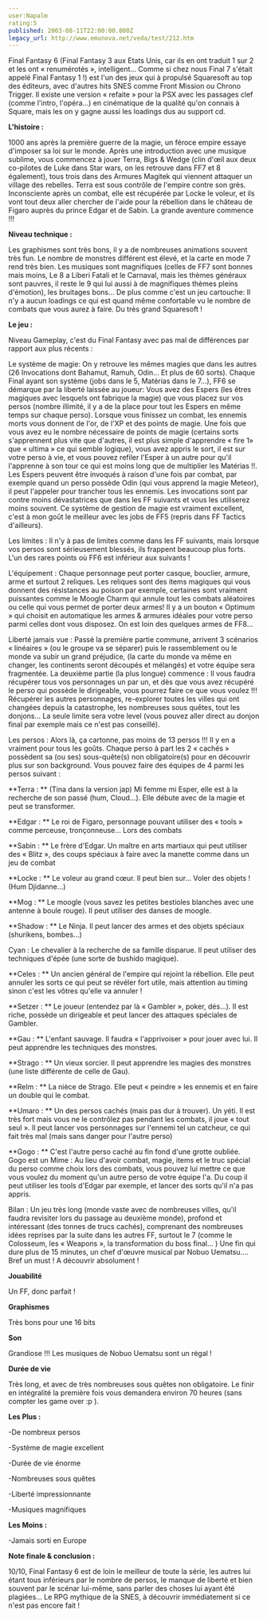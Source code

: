 ```yaml
---
user:Napalm
rating:5
published: 2003-08-11T22:00:00.000Z
legacy_url: http://www.emunova.net/veda/test/212.htm
---
```

Final Fantasy 6 (Final Fantasy 3 aux Etats Unis, car ils en ont traduit 1 sur 2 et les ont « renumérotés », intelligent... Comme si chez nous Final 7 s'était appelé Final Fantasy 1 !) est l'un des jeux qui à propulsé Squaresoft au top des éditeurs, avec d'autres hits SNES comme Front Mission ou Chrono Trigger. Il existe une version « refaite » pour la PSX avec les passages clef (comme l'intro, l'opéra...) en cinématique de la qualité qu'on connais à Square, mais les on y gagne aussi les loadings dus au support cd.  

  

**L'histoire :**  

1000 ans après la première guerre de la magie, un féroce empire essaye d'imposer sa loi sur le monde. Après une introduction avec une musique sublime, vous commencez à jouer Terra, Bigs & Wedge (clin d'œil aux deux co-pilotes de Luke dans Star wars, on les retrouve dans FF7 et 8 également), tous trois dans des Armures Magitek qui viennent attaquer un village des rebelles. Terra est sous contrôle de l'empire contre son grès. Inconsciente après un combat, elle est récupérée par Locke le voleur, et ils vont tout deux aller chercher de l'aide pour la rébellion dans le château de Figaro auprès du prince Edgar et de Sabin. La grande aventure commence !!!   

  

**Niveau technique :**  

Les graphismes sont très bons, il y a de nombreuses animations souvent très fun. Le nombre de monstres différent est élevé, et la carte en mode 7 rend très bien. Les musiques sont magnifiques (celles de FF7 sont bonnes mais moins, Le 8 a Liberi Fatali et le Carnaval, mais les thèmes généraux sont pauvres, il reste le 9 qui lui aussi à de magnifiques thèmes pleins d'émotion), les bruitages bons... De plus comme c'est un jeu cartouche: Il n'y a aucun loadings ce qui est quand même confortable vu le nombre de combats que vous aurez à faire. Du très grand Squaresoft !  

  

**Le jeu :**  

Niveau Gameplay, c'est du Final Fantasy avec pas mal de différences par rapport aux plus récents :  

  

Le système de magie: On y retrouve les mêmes magies que dans les autres (26 Invocations dont Bahamut, Ramuh, Odin... Et plus de 60 sorts). Chaque Final ayant son système (jobs dans le 5, Matérias dans le 7...), FF6 se démarque par la liberté laissée au joueur: Vous avez des Espers (les êtres magiques avec lesquels ont fabrique la magie) que vous placez sur vos persos (nombre illimité, il y a de la place pour tout les Espers en même temps sur chaque perso). Lorsque vous finissez un combat, les ennemis morts vous donnent de l'or, de l'XP et des points de magie. Une fois que vous avez eu le nombre nécessaire de points de magie (certains sorts s'apprennent plus vite que d'autres, il est plus simple d'apprendre « fire 1» que « ultima » ce qui semble logique), vous avez appris le sort, il est sur votre perso à vie, et vous pouvez refiler l'Esper à un autre pour qu'il l'apprenne à son tour ce qui est moins long que de multiplier les Matérias !!. Les Espers peuvent être invoqués à raison d'une fois par combat, par exemple quand un perso possède Odin (qui vous apprend la magie Meteor), il peut l'appeler pour trancher tous les ennemis. Les invocations sont par contre moins dévastatrices que dans les FF suivants et vous les utiliserez moins souvent. Ce système de gestion de magie est vraiment excellent, c'est à mon goût le meilleur avec les jobs de FF5 (repris dans FF Tactics d'ailleurs).  

  

Les limites : Il n'y à pas de limites comme dans les FF suivants, mais lorsque vos persos sont sérieusement blessés, ils frappent beaucoup plus forts. L'un des rares points où FF6 est inférieur aux suivants !  

  

L'équipement : Chaque personnage peut porter casque, bouclier, armure, arme et surtout 2 reliques. Les reliques sont des items magiques qui vous donnent des résistances au poison par exemple, certaines sont vraiment puissantes comme le Moogle Charm qui annule tout les combats aléatoires ou celle qui vous permet de porter deux armes! Il y a un bouton « Optimum » qui choisit en automatique les armes & armures idéales pour votre perso parmi celles dont vous disposez. On est loin des quelques armes de FF8...  

  

Liberté jamais vue : Passé la première partie commune, arrivent 3 scénarios « linéaires » (ou le groupe va se séparer) puis le rassemblement ou le monde va subir un grand préjudice, (la carte du monde va même en changer, les continents seront découpés et mélangés) et votre équipe sera fragmentée. La deuxième partie (la plus longue) commence : Il vous faudra récupérer tous vos personnages un par un, et dès que vous avez récupéré le perso qui possède le dirigeable, vous pourrez faire ce que vous voulez !!! Récupérer les autres personnages, re-explorer toutes les villes qui ont changées depuis la catastrophe, les nombreuses sous quêtes, tout les donjons... La seule limite sera votre level (vous pouvez aller direct au donjon final par exemple mais ce n'est pas conseillé).  

  

Les persos : Alors là, ça cartonne, pas moins de 13 persos !!! Il y en a vraiment pour tous les goûts. Chaque perso à part les 2 « cachés » possèdent sa (ou ses) sous-quête(s) non obligatoire(s) pour en découvrir plus sur son background. Vous pouvez faire des équipes de 4 parmi les persos suivant :  

  

**Terra : ** (Tina dans la version jap) Mi femme mi Esper, elle est à la recherche de son passé (hum, Cloud...). Elle débute avec de la magie et peut se transformer.   

**Edgar : ** Le roi de Figaro, personnage pouvant utiliser des « tools » comme perceuse, tronçonneuse... Lors des combats  

**Sabin : ** Le frère d'Edgar. Un maître en arts martiaux qui peut utiliser des « Blitz », des coups spéciaux à faire avec la manette comme dans un jeu de combat  

**Locke : ** Le voleur au grand cœur. Il peut bien sur... Voler des objets ! (Hum Djidanne...)  

**Mog : ** Le moogle (vous savez les petites bestioles blanches avec une antenne à boule rouge). Il peut utiliser des danses de moogle.  

**Shadow : ** Le Ninja. Il peut lancer des armes et des objets spéciaux (shurikens, bombes...)  

Cyan : Le chevalier à la recherche de sa famille disparue. Il peut utiliser des techniques d'épée (une sorte de bushido magique).  

**Celes : ** Un ancien général de l'empire qui rejoint la rébellion. Elle peut annuler les sorts ce qui peut se révéler fort utile, mais attention au timing sinon c'est les vôtres qu'elle va annuler !  

**Setzer : ** Le joueur (entendez par là « Gambler », poker, dés...). Il est riche, possède un dirigeable et peut lancer des attaques spéciales de Gambler.  

**Gau : ** L'enfant sauvage. Il faudra « l'apprivoiser » pour jouer avec lui. Il peut apprendre les techniques des monstres.  

**Strago : ** Un vieux sorcier. Il peut apprendre les magies des monstres (une liste différente de celle de Gau).  

**Relm : ** La nièce de Strago. Elle peut « peindre » les ennemis et en faire un double qui le combat.  

**Umaro : ** Un des persos cachés (mais pas dur à trouver). Un yéti. Il est très fort mais vous ne le contrôlez pas pendant les combats, il joue « tout seul ». Il peut lancer vos personnages sur l'ennemi tel un catcheur, ce qui fait très mal (mais sans danger pour l'autre perso)  

**Gogo : ** C'est l'autre perso caché au fin fond d'une grotte oubliée. Gogo est un Mime : Au lieu d'avoir combat, magie, items et le truc spécial du perso comme choix lors des combats, vous pouvez lui mettre ce que vous voulez du moment qu'un autre perso de votre équipe l'a. Du coup il peut utiliser les tools d'Edgar par exemple, et lancer des sorts qu'il n'a pas appris.  

  

Bilan : Un jeu très long (monde vaste avec de nombreuses villes, qu'il faudra revisiter lors du passage au deuxième monde), profond et intéressant (des tonnes de trucs cachés), comprenant des nombreuses idées reprises par la suite dans les autres FF, surtout le 7 (comme le Colosseum, les « Weapons », la transformation du boss final... ) Une fin qui dure plus de 15 minutes, un chef d'œuvre musical par Nobuo Uematsu.... Bref un must ! A découvrir absolument !  

  

  

**Jouabilité**  

Un FF, donc parfait !  

**Graphismes**  

Très bons pour une 16 bits  

**Son**   

Grandiose !!! Les musiques de Nobuo Uematsu sont un régal !  

**Durée de vie**  

Très long, et avec de très nombreuses sous quêtes non obligatoire. Le finir en intégralité la première fois vous demandera environ 70 heures (sans compter les game over :p ).  

  

**Les Plus :**  

-De nombreux persos  

-Système de magie excellent  

-Durée de vie énorme  

-Nombreuses sous quêtes  

-Liberté impressionnante  

-Musiques magnifiques  

  

**Les Moins :**  

-Jamais sorti en Europe  

  

**Note finale & conclusion :**  

10/10, Final Fantasy 6 est de loin le meilleur de toute la série, les autres lui étant tous inférieurs par le nombre de persos, le manque de liberté et bien souvent par le scénar lui-même, sans parler des choses lui ayant été plagiées... Le RPG mythique de la SNES, à découvrir immédiatement si ce n'est pas encore fait !